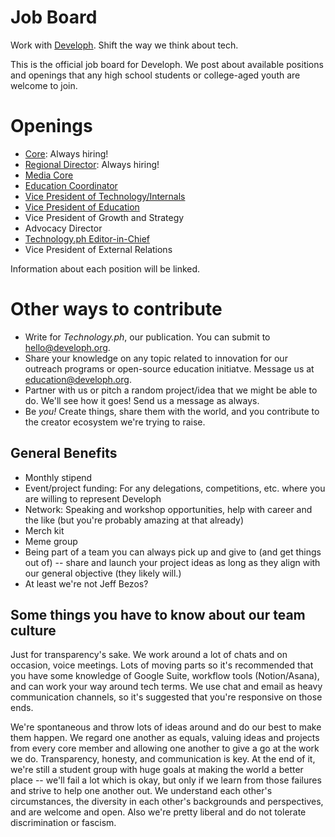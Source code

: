 # Job Board
Work with [Developh](http://developh.org). Shift the way we think about tech.

This is the official job board for Developh. We post about available positions and openings that any high school students or college-aged youth are welcome to join.


# Openings

* [Core](http://github.com/wedeveloph/jobs/blob/master/core.MD): Always hiring!
* [Regional Director](https://github.com/wedeveloph/jobs/blob/master/regionaldirector.MD): Always hiring!
* [Media Core](https://github.com/wedeveloph/jobs/blob/master/mediacore.md)
* [Education Coordinator](https://github.com/wedeveloph/jobs/blob/master/educationcoordinator.MD)
* [Vice President of Technology/Internals](https://github.com/wedeveloph/jobs/blob/master/vpoftechnology.md)
* [Vice President of Education](https://github.com/wedeveloph/jobs/blob/master/vpofeducation.md)
* Vice President of Growth and Strategy
* Advocacy Director
* [Technology.ph Editor-in-Chief](https://github.com/wedeveloph/jobs/blob/master/technologyEIC.md)
* Vice President of External Relations

Information about each position will be linked.

# Other ways to contribute
* Write for *Technology.ph*, our publication. You can submit to hello@developh.org.
* Share your knowledge on any topic related to innovation for our outreach programs or open-source education initiatve. Message us at education@developh.org.
* Partner with us or pitch a random project/idea that we might be able to do. We'll see how it goes! Send us a message as always.
* Be _you!_ Create things, share them with the world, and you contribute to the creator ecosystem we're trying to raise.


## General Benefits
* Monthly stipend
* Event/project funding: For any delegations, competitions, etc. where you are willing to represent Developh
* Network: Speaking and workshop opportunities, help with career and the like (but you're probably amazing at that already)
* Merch kit
* Meme group
* Being part of a team you can always pick up and give to (and get things out of) -- share and launch your project ideas as long as they align with our general objective (they likely will.)
* At least we're not Jeff Bezos?

## Some things you have to know about our team culture
Just for transparency's sake.
We work around a lot of chats and on occasion, voice meetings. Lots of moving parts so it's recommended that you have some knowledge of Google Suite, workflow tools (Notion/Asana), and can work your way around tech terms. We use chat and email as heavy communication channels, so it's suggested that you're responsive on those ends.

We're spontaneous and throw lots of ideas around and do our best to make them happen. We regard one another as equals, valuing ideas and projects from every core member and allowing one another to give a go at the work we do. Transparency, honesty, and communication is key. At the end of it, we're still a student group with huge goals at making the world a better place -- we'll fail a lot which is okay, but only if we learn from those failures and strive to help one another out. We understand each other's circumstances, the diversity in each other's backgrounds and perspectives, and are welcome and open. Also we're pretty liberal and do not tolerate discrimination or fascism.
